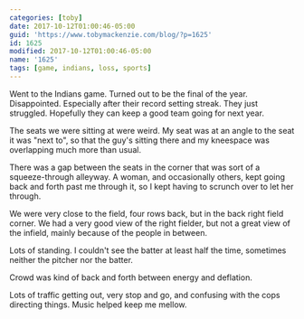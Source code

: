 ```yaml
---
categories: [toby]
date: 2017-10-12T01:00:46-05:00
guid: 'https://www.tobymackenzie.com/blog/?p=1625'
id: 1625
modified: 2017-10-12T01:00:46-05:00
name: '1625'
tags: [game, indians, loss, sports]
---
```


Went to the Indians game.  Turned out to be the final of the year.<!--more-->  Disappointed.  Especially after their record setting streak.  They just struggled.  Hopefully they can keep a good team going for next year.

The seats we were sitting at were weird.  My seat was at an angle to the seat it was "next to", so that the guy's sitting there and my kneespace was overlapping much more than usual.

There was a gap between the seats in the corner that was sort of a squeeze-through alleyway.  A woman, and occasionally others, kept going back and forth past me through it, so I kept having to scrunch over to let her through.

We were very close to the field, four rows back, but in the back right field corner.  We had a very good view of the right fielder, but not a great view of the infield, mainly because of the people in between.

Lots of standing.  I couldn't see the batter at least half the time, sometimes neither the pitcher nor the batter.

Crowd was kind of back and forth between energy and deflation.

Lots of traffic getting out, very stop and go, and confusing with the cops directing things.  Music helped keep me mellow.
